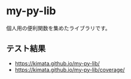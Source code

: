 # my-py-lib

個人用の便利関数を集めたライブラリです。

## テスト結果

- https://kimata.github.io/my-py-lib/
- https://kimata.github.io/my-py-lib/coverage/
